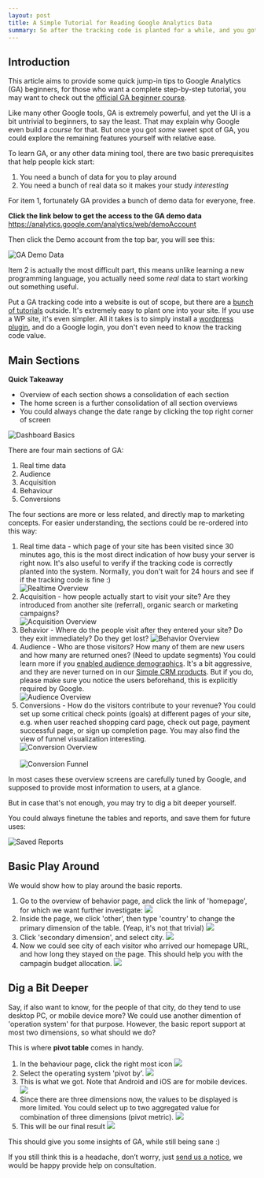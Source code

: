 ```yaml
---
layout: post
title: A Simple Tutorial for Reading Google Analytics Data
summary: So after the tracking code is planted for a while, and you got a bunch of data, how to actually start reading the data?
---
```



## Introduction
This article aims to provide some quick jump-in tips to Google Analytics (GA) beginners, for those who want a complete step-by-step tutorial, you may want to check out the [official GA beginner course](https://analytics.google.com/analytics/academy/course/6).

Like many other Google tools, GA is extremely powerful, and yet the UI is a bit untrivial to beginners, to say the least. That may explain why Google even build a *course* for that. But once you got *some* sweet spot of GA, you could explore the remaining features yourself with relative ease.

To learn GA, or any other data mining tool, there are two basic prerequisites that help people kick start:

1. You need a bunch of data for you to play around
2. You need a bunch of real data so it makes your study *interesting*

For item 1, fortunately GA provides a bunch of demo data for everyone, free.

**Click the link below to get the access to the GA demo data**
 <https://analytics.google.com/analytics/web/demoAccount>
 
 Then click the Demo account from the top bar, you will see this:

![GA Demo Data](/images/ga-basics/ga-demo-data.png)

Item 2 is actually the most difficult part, this means unlike learning a new programming language, you actually need some *real* data to start working out something useful.

Put a GA tracking code into a website is out of scope, but there are a [bunch of tutorials](https://www.google.com/search?q=how+to+add+a+google+analtycis+tracking+code) outside. It's extremely easy to plant one into your site. If you use a WP site, it's even simpler. All it takes is to simply install a [wordpress plugin](https://www.google.com/search?q=wordpress+google+analytics), and do a Google login, you don't even need to know the tracking code value.

## Main Sections

**Quick Takeaway**
- Overview of each section shows a consolidation of each section
- The home screen is a further consolidation of all section overviews
- You could always change the date range by clicking the top right corner of screen

![Dashboard Basics](/images/ga-basics/dashboard-basics.png)

There are four main sections of GA:

1. Real time data
2. Audience
3. Acquisition
4. Behaviour
5. Conversions

The four sections are more or less related, and directly map to marketing concepts. For easier understanding, the sections could be re-ordered into this way:

1. Real time data - which page of your site has been visited since 30 minutes ago, this is the most direct indication of how busy your server is right now. It's also useful to verify if the tracking code is correctly planted into the system. Normally, you don't wait for 24 hours and see if if the tracking code is fine :)\
![Realtime Overview](/images/ga-basics/realtime-overview.png)
2. Acquisition - how people actually start to visit your site? Are they introduced from another site (referral), organic search or marketing campaigns?\
![Acquisition Overview](/images/ga-basics/acquisition-overview.png)
3. Behavior - Where do the people visit after they entered your site? Do they exit immediately? Do they get lost?
![Behavior Overview](/images/ga-basics/behavior-overview.png)
4. Audience - Who are those visitors? How many of them are new users and how many are returned ones? (Need to update segments) You could learn more if you [enabled audience demographics](https://support.google.com/analytics/answer/2799357?hl=en). It's a bit aggressive, and they are never turned on in our [Simple CRM products](https://www.simplemobilecrm.com). But if you do, please make sure you notice the users beforehand, this is explicitly required by Google.\
![Audience Overview](/images/ga-basics/audience-overview.png)
5. Conversions - How do the visitors contribute to your revenue? You could set up some critical check points (goals) at different pages of your site, e.g. when user reached shopping card page,  check out page, payment successful page, or sign up completion page. You may also find the view of funnel visualization interesting.\
![Conversion Overview](/images/ga-basics/goal-overview.png)\
\
![Conversion Funnel](/images/ga-basics/conversion-funnel.png)

In most cases these overview screens are carefully tuned by Google, and supposed to provide most information to users, at a glance.

But in case that's not enough, you may try to dig a bit deeper yourself.

You could always finetune the tables and reports, and save them for future uses:

![Saved Reports](/images/ga-basics/saved-reports.png)

## Basic Play Around
We would show how to play around the basic reports.

1. Go to the overview of behavior page, and click the link of 'homepage', for which 
we want further investigate:
![](/images/ga-basics/homepage_investigation.png)
2. Inside the page, we click 'other', then type 'country' to change the primary 
dimension of the table. (Yeap, it's not that trivial)
![](/images/ga-basics/primary-dimension-country.png)
3. Click 'secondary dimension', and select city.
![](/images/ga-basics/secondary-dimension-city.png)
4. Now we could see city of each visitor who arrived our homepage URL, and how 
long they stayed on the page. This should help you with the campagin budget allocation.
![](/images/ga-basics/basic-play.png)


## Dig a Bit Deeper

Say, if also want to know, for the people of that city, do they tend to use desktop 
PC, or mobile device more? We could use another dimention of 'operation system' for that 
purpose. However, the basic report support at most two dimensions, so what should we do?  

This is where **pivot table** comes in handy.

1. In the behaviour page, click the right most icon
![](/images/ga-basics/pivot-table.png)
2. Select the operating system 'pivot by'.
![](/images/ga-basics/pivot-by.png)
3. This is what we got. Note that Android and iOS are for mobile devices.
![](/images/ga-basics/pivot-result-display.png)
4. Since there are three dimensions now, the values to be displayed is more limited. You could 
select up to two aggregated value for combination of three dimensions (pivot metric).
![](/images/ga-basics/second-pivot-metric.png)
5. This will be our final result
![](/images/ga-basics/final-pivot-result-display.png)


This should give you some insights of GA, while still being sane :)

If you still think this is a headache, don’t worry, just [send us a notice](https://www.bart.com.hk/#ContactUs), we would be happy provide help on consultation.

